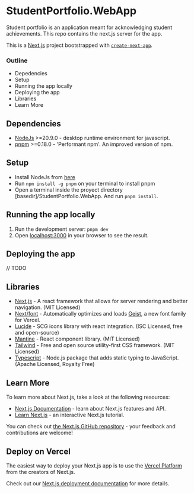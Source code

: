 # StudentPortfolio.WebApp

Student portfolio is an application meant for acknowledging student achievements. This repo contains the next.js server for the app.

This is a [Next.js](https://nextjs.org) project bootstrapped with [`create-next-app`](https://nextjs.org/docs/app/api-reference/cli/create-next-app).

### Outline
- Depedencies
- Setup
- Running the app locally
- Deploying the app
- Libraries
- Learn More

## Dependencies
- [NodeJs](https://nodejs.org/en) >=20.9.0 - desktop runtime environment for javascript.
- [pnpm](https://pnpm.io/installation) >=0.18.0 - 'Performant npm'. An improved version of npm.

## Setup 
- Install NodeJs from [here](https://nodejs.org/en/download)
- Run `npm install -g pnpm` on your terminal to install pnpm
- Open a terminal inside the proyect directory [basedir]/StudentPortfolio.WebApp. And run `pnpm install`. 

## Running the app locally

1. Run the development server: `pnpm dev`
2. Open [localhost:3000](http://localhost:3000) in your browser to see the result.

## Deploying the app

// TODO


## Libraries

- [Next.js](https://nextjs.org) - A react framework that allows for server rendering and better navigation. (MIT Licensed)
- [Next/font](https://nextjs.org/docs/app/building-your-application/optimizing/fonts) - Automatically optimizes and loads [Geist](https://vercel.com/font), a new font family for Vercel.
- [Lucide](https://lucide.dev) - SCG icons library with react integration. (ISC Licensed, free and open-source)
- [Mantine](https://mantine.dev) - React component library. (MIT Licensed)
- [Tailwind](https://tailwindcss.com/) - Free and open source utility-first CSS framework. (MIT Licensed)
- [Typescript](https://www.typescriptlang.org/) - Node.js package that adds static typing to JavaScript. (Apache Licensed, Royalty Free)

## Learn More

To learn more about Next.js, take a look at the following resources:

- [Next.js Documentation](https://nextjs.org/docs) - learn about Next.js features and API.
- [Learn Next.js](https://nextjs.org/learn) - an interactive Next.js tutorial.

You can check out [the Next.js GitHub repository](https://github.com/vercel/next.js) - your feedback and contributions are welcome!

## Deploy on Vercel

The easiest way to deploy your Next.js app is to use the [Vercel Platform](https://vercel.com/new?utm_medium=default-template&filter=next.js&utm_source=create-next-app&utm_campaign=create-next-app-readme) from the creators of Next.js.

Check out our [Next.js deployment documentation](https://nextjs.org/docs/app/building-your-application/deploying) for more details.
